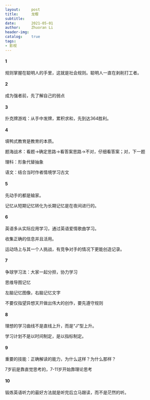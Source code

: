 ```yaml
---
layout:     post
title:      龙樱
subtitle:   
date:       2021-05-01
author:     Zhuoran Li
header-img: 
catalog:    true
tags:
- 影视
---
```


#### 1

规则掌握在聪明人的手里，这就是社会规则。聪明人一直在剥削打工者。

#### 2

成为强者前，先了解自己的弱点

#### 3

扑克牌游戏：从手中发牌，累积求和，先到达364胜利。

#### 4

填鸭式教育是教育的本质。

题海战术：看题->确定思路->看答案思路->不对，仔细看答案；对，下一题

理科：形象代替抽象

语文：结合当时作者情境学习古文

#### 5

先动手的都是输家。

记忆从短期记忆转化为长期记忆是在夜间进行的。 

#### 6

英语多从实际应用学习，通过英语爱情歌曲学习。

收集正确的信息并且活用。

运动场上与其一个人挑战，有竞争对手的情况下更能创造记录。 

#### 7

争球学习法：大家一起分担，协力学习

思维导图记忆

左脑记忆图像，右脑记忆文字

不要仅指望异想天开做出伟大的创作，要先遵守规则

#### 8

理想的学习曲线不是直线上升，而是“J”型上升。

学习计划不是以时间制定，是以指标制定。

#### 9

重要的技能：正确解读的能力，为什么这样？为什么那样？

7岁前是靠直觉思考的，7-11岁开始靠理论思考

#### 10

锻炼英语听力的最好方法就是听完后立马跟读，而不是茫然的听。